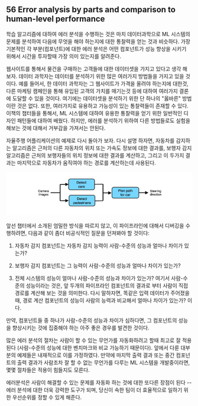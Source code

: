## 56 Error analysis by parts and comparison to human-level performance

학습 알고리즘에 대하여 에러 분석을 수행하는 것은 마치 데이터과학으로 ML 시스템의 문제를 분석하여 다음에 무엇을 해야 하는지에 대한 통찰력을 얻는 것과 비슷하다. 가장 기본적인 각 부분(컴포넌트)에 대한 에러 분석은 어떤 컴포넌트가 성능 향상을 시키기 위해서 시간을 투자할때 가장 의미 있는지를 알려준다.

웹사이트를 통해서 물건을 구매하는 고객들에 대한 데이터셋을 가지고 있다고 생각 해 보자. 데이터 과학자는 데이터를 분석하기 위한 많은 여러가지 방법들을 가지고 있을 것이다. 예를 들어서, 한 데이터 과학자는 그 웹사이트가 가격을 올려야 하는지에 대한것, 다른 마케팅 캠페인을 통해 유입된 고객의 가치를 매기는것 등에 대하여 여러가지 결론에 도달할 수 있을 것이다. 여기에는 데이터셋을 분석하기 위한 단 하나의 "옳바른" 방법이란 것은 없다. 또한, 여러가지로 유용하고 가능성이 있는 통찰력들이 존재할 수 있다. 이책의 챕터들을 통해서, ML 시스템에 대하여 유용한 통찰력을 얻기 위한 일반적인 디자인 패턴들에 대하여 배웠다. 하지만, 에러를 분석하기 위하여 다른 방법들로도 실험을 해보는 것에 대해서 거부감을 가져서는 안된다.

자율주행 어플리케이션의 예제로 다시 돌아가 보자. 다시 설명 하자면, 자동차를 감지하는 알고리즘은 근처의 다른 자동차의 위치 또는 가속도 정보에 대한 결과를, 보행자 감지 알고리즘은 근처의 보행자들의 위치 정보에 대한 결과를 계산하고, 그리고 이 두가지 결과는 마지막으로 자동차가 움직여야 하는 경로를 계산하는데 사용된다.

<div style="text-align:center;">
  <img src="../img/56_1.PNG" style="text-align:center;"/>
</div>

앞선 챕터에서 소개된 엄밀한 방식을 따르지 않고, 이 파이프라인에 대해서 디버깅을 수행하려면, 다음과 같이 좀더 비공식적인 질문을 던져봐야 할 것이다:

1. 자동차 감지 컴포넌트는 자동차 감지 능력이 사람-수준의 성능과 얼마나 차이가 있는가?

2. 보행자 감지 컴포넌트는 그 능력이 사람-수준의 성능과 얼마나 차이가 있는가?

3. 전체 시스템의 성능이 얼마나 사람-수준의 성능과 차이가 있는가? 여기서 사람-수준의 성능이라는 것은, 앞 두개의 파이프라인 컴포넌트의 결과로 부터 사람이 직접 경로를 계산해 보는 것을 의미한다. 다시 말하자면, 똑같은 입력 데이터가 주어졌을때, 경로 계산 컴포넌트의 성능이 사람의 능력과 비교해서 얼마나 차이가 있는가? 이다.

만약, 컴포넌트들 중 하나가 사람-수준의 성능과 차이가 심하다면, 그 컴포넌트의 성능을 향상시키는 것에 집중해야 하는 아주 좋은 경우를 발견한 것이다.

많은 에러 분석의 절차는 사람이 할 수 있는 무언가를 자동화하려고 할때 최고로 잘 적용된다 (사람-수준의 성능에 대한 벤치마크와 비교 가능하기 때문이다). 앞에서 다룬 대부분의 예제들은 내재적으로 이를 가정하였다. 만약에 마지막 출력 결과 또는 중간 컴포넌트의 출력 결과가 사람조차 잘 할 수 없는 무언가를 다루는 ML 시스템을 개발중이라면, 몇몇 절차들은 적용이 힘들지도 모른다.

에러분석은 사람이 해결할 수 있는 문제를 자동화 하는 것에 대한 또다른 장점이 된다 -- 에러 분석에 대한 더욱 강력한 도구가 되며, 당신이 속한 팀이 더 효율적으로 일하기 위한 우선순위를 정할 수 있게 해준다. 
